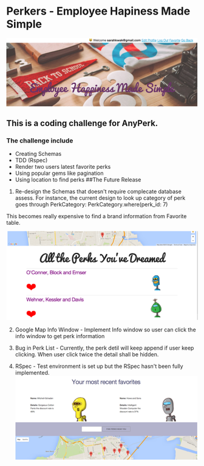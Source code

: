 # Perkers - Employee Hapiness Made Simple

![Alt Main Page](https://github.com/sarahkwak/Perkers/blob/master/app/assets/images/hero.png)

## This is a coding challenge for AnyPerk. 
### The challenge include 
- Creating Schemas
- TDD (Rspec)
- Render two users latest favorite perks
- Using popular gems like pagination
- Using location to find perks 
##The Future Release
1. Re-design the Schemas that doesn't require complecate database assess. For instance, the current design to look up category of perk goes through PerkCategory: 
PerkCategory.where(perk_id: 7)

This becomes really expensive to find a brand information from Favorite table.

![Alt List](https://github.com/sarahkwak/Perkers/blob/master/app/assets/images/list.png)

2. Google Map Info Window - Implement Info window so user can click the info window to get perk information

3. Bug in Perk List - Currently, the perk detil will keep append if user keep clicking. When user click twice the detail shall be hidden.

4. RSpec - Test environment is set up but the RSpec hasn't been fully implemented. 
![Alt Main Page](https://github.com/sarahkwak/Perkers/blob/master/app/assets/images/middle.png)